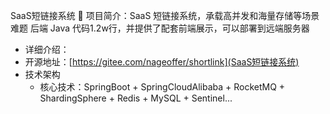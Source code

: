 SaaS短链接系统
🥊 项目简介：SaaS 短链接系统，承载高并发和海量存储等场景难题
后端 Java 代码1.2w行，并提供了配套前端展示，可以部署到远端服务器

- 详细介绍：
- 开源地址：[https://gitee.com/nageoffer/shortlink](SaaS短链接系统)
- 技术架构
  - 核心技术：SpringBoot + SpringCloudAlibaba + RocketMQ + ShardingSphere + Redis + MySQL + Sentinel...

